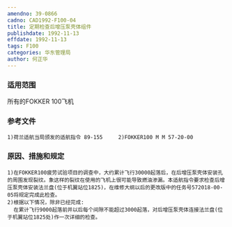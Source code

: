 ```yaml
---
amendno: 39-0866
cadno: CAD1992-F100-04
title: 定期检查后增压泵壳体组件
publishdate: 1992-11-13
effdate: 1992-11-13
tags: F100
categories: 华东管理局
author: 何正华
---
```


### 适用范围 
所有的FOKKER 100飞机

### 参考文件
    1)荷兰适航当局颁发的适航指令 89-155     2)FOKKER100 M M 57-20-00 

### 原因、措施和规定 
    1)在FOKKER100疲劳试验项目的调查中，大约累计飞行30000起落后，在后增压泵壳体安装孔的周围发现裂纹。象这样的裂纹在使用的飞机上很可能导致燃油渗漏。本适航指令要求检查后增压泵壳体安装法兰盘(位于机翼站位1825)，在维修大纲以后的更改版中的任务号572018-00-05将规定完成此检查。 
    2)根据以下情况，除非已经完成: 
      在累计飞行9000起落前并以后每个间隙不能超过3000起落，对后增压泵壳体连接法兰盘(位于机翼站位1825处)作一次详细的检查。
